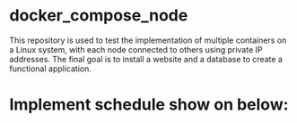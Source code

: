 # docker_compose_node
This repository is used to test the implementation of multiple containers on a Linux system, with each node connected to others using private IP addresses. The final goal is to install a website and a database to create a functional application.

# Implement schedule show on below:
